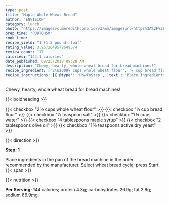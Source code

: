 ```yaml
---
type: post
title: "Maple Whole Wheat Bread"
author: "ENVISION"
category: lunch
photo: "https://imagesvc.meredithcorp.io/v3/mm/image?url=https%3A%2F%2Fimages.media-allrecipes.com%2Fuserphotos%2F348838.jpg"
prep_time: "P0DT0H5M"
cook_time: 
recipe_yield: "1 (1.5 pound) loaf"
rating_value: 3.9572649572649574
review_count: 117
calories: "144.1 calories"
date_published: 08/25/2018 09:28 AM
description: "Chewy, hearty, whole wheat bread for bread machines!"
recipe_ingredient: ['2\u2009½ cups whole wheat flour', '½ cup bread flour', '⅓ teaspoon salt', '1\u2009¼ cups water', '4 tablespoons maple syrup', '2 tablespoons olive oil', '1\u2009½ teaspoons active dry yeast']
recipe_instructions: [{'@type': 'HowToStep', 'text': 'Place ingredients in the pan of the bread machine in the order recommended by the manufacturer. Select wheat bread cycle; press Start.\n'}]
---
```


Chewy, hearty, whole wheat bread for bread machines! 

{{< boldheading >}}

{{< checkbox "2 ½ cups whole wheat flour" >}}
{{< checkbox "½ cup bread flour" >}}
{{< checkbox "⅓ teaspoon salt" >}}
{{< checkbox "1 ¼ cups water" >}}
{{< checkbox "4 tablespoons maple syrup" >}}
{{< checkbox "2 tablespoons olive oil" >}}
{{< checkbox "1 ½ teaspoons active dry yeast" >}}


{{< direction >}}

**Step: 1**

Place ingredients in the pan of the bread machine in the order recommended by the manufacturer. Select wheat bread cycle; press Start.{{< span >}}

{{< nutrition >}}

**Per Serving:** 144 calories; protein 4.3g; carbohydrates 26.9g; fat 2.8g; sodium 66.9mg.